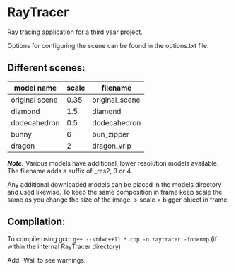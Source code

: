 # RayTracer
Ray tracing application for a third year project.

Options for configuring the scene can be found in the options.txt file.

## Different scenes:
| model name     | scale | filename       |
| -------------- | ----- | -------------- |
| original scene | 0.35  | original_scene |
| diamond        | 1.5   | diamond        |
| dodecahedron   | 0.5   | dodecahedron   |
| bunny          | 6     | bun_zipper     |
| dragon         | 2     | dragon_vrip    |
***Note:*** Various models have additional, lower resolution models available. The filename adds a suffix of _res2, 3 or 4.

Any additional downloaded models can be placed in the models directory and used likewise. To keep the same composition in frame keep scale the same as you change the size of the image. > scale = bigger object in frame.

## Compilation:
To compile using gcc: `g++ --std=c++11 *.cpp -o raytracer -fopenmp` (if within the internal RayTracer directory)

Add -Wall to see warnings.